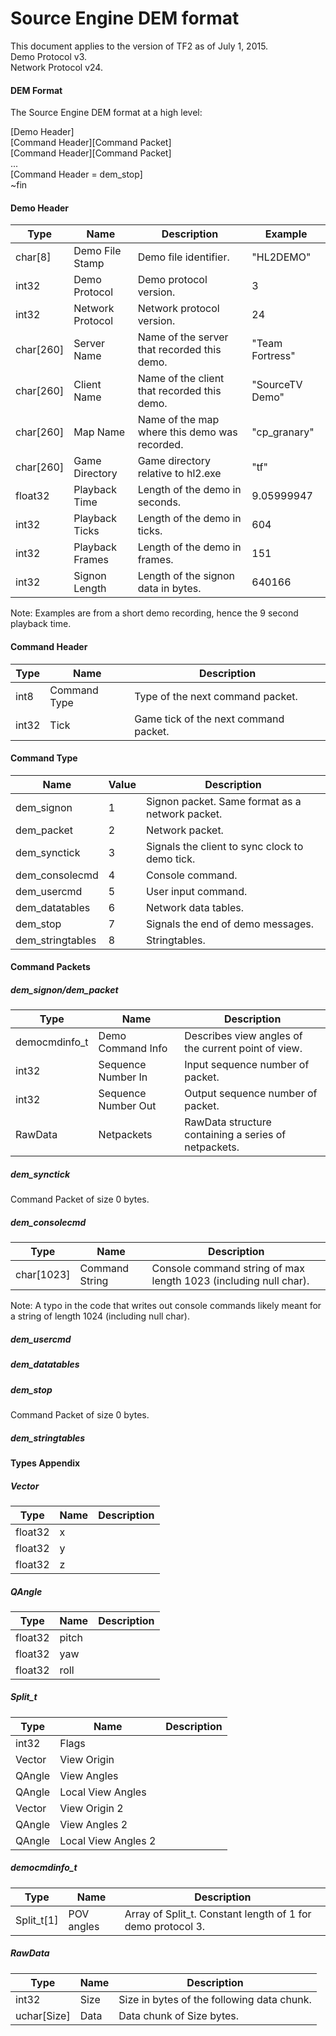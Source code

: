 Source Engine DEM format
=======

This document applies to the version of TF2 as of July 1, 2015.  
Demo Protocol v3.  
Network Protocol v24.  

#### DEM Format
The Source Engine DEM format at a high level:

[Demo Header]  
[Command Header][Command Packet]  
[Command Header][Command Packet]  
...  
[Command Header = dem_stop]  
~fin

#### Demo Header
| Type | Name | Description | Example |
|------|------|-------------|---------|
| char[8] | Demo File Stamp | Demo file identifier. | "HL2DEMO" |
| int32 | Demo Protocol | Demo protocol version. | 3 |
| int32 | Network Protocol | Network protocol version. | 24 |
| char[260] | Server Name | Name of the server that recorded this demo. | "Team Fortress" |
| char[260] | Client Name | Name of the client that recorded this demo. | "SourceTV Demo" |
| char[260] | Map Name | Name of the map where this demo was recorded. | "cp_granary" |
| char[260] | Game Directory | Game directory relative to hl2.exe | "tf" |
| float32 | Playback Time | Length of the demo in seconds. | 9.05999947 |
| int32 | Playback Ticks | Length of the demo in ticks. | 604 |
| int32 | Playback Frames | Length of the demo in frames. | 151 |
| int32 | Signon Length | Length of the signon data in bytes. | 640166 |

Note: Examples are from a short demo recording, hence the 9 second playback time.

#### Command Header
| Type | Name | Description |
|------|------|-------------|
| int8 | Command Type | Type of the next command packet. |
| int32 | Tick | Game tick of the next command packet. |

#### Command Type
| Name | Value | Description |
|------|-------|-------------|
| dem_signon | 1 | Signon packet. Same format as a network packet. |
| dem_packet | 2 | Network packet. |
| dem_synctick | 3 | Signals the client to sync clock to demo tick. |
| dem_consolecmd | 4 | Console command. |
| dem_usercmd | 5 | User input command. |
| dem_datatables | 6 | Network data tables. |
| dem_stop | 7 | Signals the end of demo messages. |
| dem_stringtables | 8 | Stringtables. |

#### Command Packets
##### dem_signon/dem_packet
| Type | Name | Description |
|------|------|-------------|
| democmdinfo_t | Demo Command Info | Describes view angles of the current point of view. |
| int32 | Sequence Number In | Input sequence number of packet. |
| int32 | Sequence Number Out | Output sequence number of packet. |
| RawData | Netpackets | RawData structure containing a series of netpackets. |

##### dem_synctick
Command Packet of size 0 bytes.

##### dem_consolecmd
| Type | Name | Description |
|------|------|-------------|
| char[1023] | Command String | Console command string of max length 1023 (including null char). |

Note: A typo in the code that writes out console commands likely meant for a string of length 1024 (including null char).

##### dem_usercmd
##### dem_datatables
##### dem_stop
Command Packet of size 0 bytes.

##### dem_stringtables

#### Types Appendix
##### Vector
| Type | Name | Description |
|------|------|-------------|
| float32 | x | |
| float32 | y | |
| float32 | z | |

##### QAngle
| Type | Name | Description |
|------|------|-------------|
| float32 | pitch | |
| float32 | yaw | |
| float32 | roll | |

##### Split_t
| Type | Name | Description |
|------|------|-------------|
| int32 | Flags | |
| Vector | View Origin | |
| QAngle | View Angles | |
| QAngle | Local View Angles | |
| Vector | View Origin 2 | |
| QAngle | View Angles 2 | |
| QAngle | Local View Angles 2 | |

##### democmdinfo_t
| Type | Name | Description |
|------|------|-------------|
| Split_t[1] | POV angles | Array of Split_t. Constant length of 1 for demo protocol 3. |

##### RawData
| Type | Name | Description |
|------|------|-------------|
| int32 | Size | Size in bytes of the following data chunk. |
| uchar[Size] | Data | Data chunk of Size bytes. |
